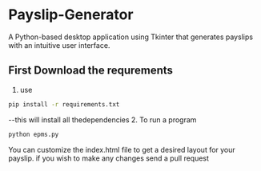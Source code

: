 # Payslip-Generator
A Python-based desktop application using Tkinter that generates payslips with an intuitive user interface.
## First Download the requrements 
1. use
```bash
pip install -r requirements.txt
```
 --this will install all thedependencies
2. To run a program 
```bash
python epms.py
```
You can customize the index.html file to get a desired layout for your payslip.
if you wish to make any changes  send a pull request 
